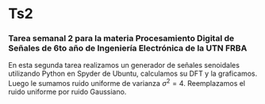 # Ts2
### Tarea semanal 2 para la materia Procesamiento Digital de Señales de 6to año de Ingeniería Electrónica de la UTN FRBA



En esta segunda tarea realizamos un generador de señales senoidales utilizando Python en Spyder de Ubuntu, calculamos su DFT y la graficamos.
Luego le sumamos ruido uniforme de varianza $\sigma^2 = 4$.
Reemplazamos el ruido uniforme por ruido Gaussiano.
